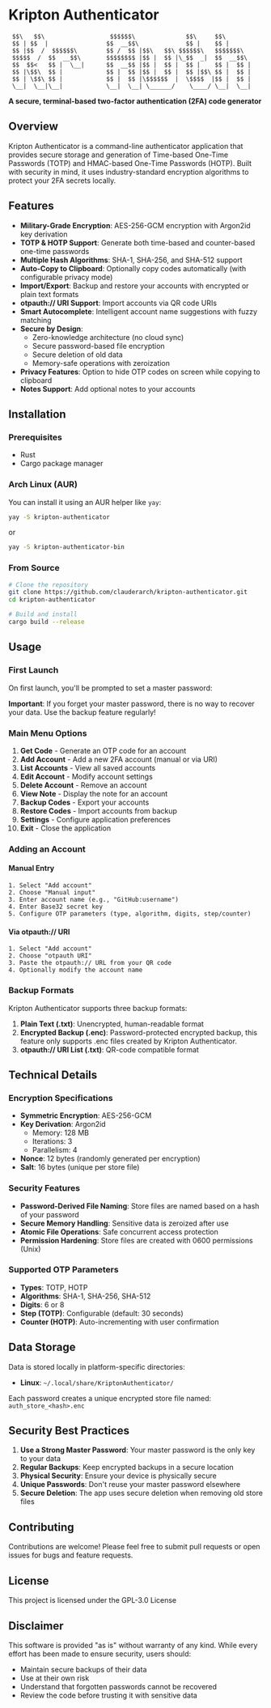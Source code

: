# Kripton Authenticator

```
 $$\   $$\                  $$$$$$\              $$\     $$\       
 $$ | $$  |                $$  __$$\             $$ |    $$ |      
 $$ |$$  /  $$$$$$\        $$ /  $$ |$$\   $$\ $$$$$$\   $$$$$$$\  
 $$$$$  /  $$  __$$\       $$$$$$$$ |$$ |  $$ |\_$$  _|  $$  __$$\ 
 $$  $$<   $$ |  \__|      $$  __$$ |$$ |  $$ |  $$ |    $$ |  $$ |
 $$ |\$$\  $$ |            $$ |  $$ |$$ |  $$ |  $$ |$$\ $$ |  $$ |
 $$ | \$$\ $$ |            $$ |  $$ |\$$$$$$  |  \$$$$  |$$ |  $$ |
 \__|  \__|\__|            \__|  \__| \______/    \____/ \__|  \__|
```

**A secure, terminal-based two-factor authentication (2FA) code generator**

## Overview

Kripton Authenticator is a command-line authenticator application that provides secure storage and generation of Time-based One-Time Passwords (TOTP) and HMAC-based One-Time Passwords (HOTP). Built with security in mind, it uses industry-standard encryption algorithms to protect your 2FA secrets locally.

## Features

- **Military-Grade Encryption**: AES-256-GCM encryption with Argon2id key derivation
- **TOTP & HOTP Support**: Generate both time-based and counter-based one-time passwords
- **Multiple Hash Algorithms**: SHA-1, SHA-256, and SHA-512 support
- **Auto-Copy to Clipboard**: Optionally copy codes automatically (with configurable privacy mode)
- **Import/Export**: Backup and restore your accounts with encrypted or plain text formats
- **otpauth:// URI Support**: Import accounts via QR code URIs
- **Smart Autocomplete**: Intelligent account name suggestions with fuzzy matching
- **Secure by Design**: 
  - Zero-knowledge architecture (no cloud sync)
  - Secure password-based file encryption
  - Secure deletion of old data
  - Memory-safe operations with zeroization
- **Privacy Features**: Option to hide OTP codes on screen while copying to clipboard
- **Notes Support**: Add optional notes to your accounts

## Installation

### Prerequisites

- Rust
- Cargo package manager

### Arch Linux (AUR)

You can install it using an AUR helper like ```yay```:
```bash
yay -S kripton-authenticator
```
or
```bash
yay -S kripton-authenticator-bin
```

### From Source

```bash
# Clone the repository
git clone https://github.com/clauderarch/kripton-authenticator.git
cd kripton-authenticator

# Build and install
cargo build --release
```

## Usage

### First Launch

On first launch, you'll be prompted to set a master password:

**Important**: If you forget your master password, there is no way to recover your data. Use the backup feature regularly!

### Main Menu Options

1. **Get Code** - Generate an OTP code for an account
2. **Add Account** - Add a new 2FA account (manual or via URI)
3. **List Accounts** - View all saved accounts
4. **Edit Account** - Modify account settings
5. **Delete Account** - Remove an account
6. **View Note** - Display the note for an account
7. **Backup Codes** - Export your accounts
8. **Restore Codes** - Import accounts from backup
9. **Settings** - Configure application preferences
10. **Exit** - Close the application

### Adding an Account

#### Manual Entry
```
1. Select "Add account"
2. Choose "Manual input"
3. Enter account name (e.g., "GitHub:username")
4. Enter Base32 secret key
5. Configure OTP parameters (type, algorithm, digits, step/counter)
```

#### Via otpauth:// URI
```
1. Select "Add account"
2. Choose "otpauth URI"
3. Paste the otpauth:// URL from your QR code
4. Optionally modify the account name
```

### Backup Formats

Kripton Authenticator supports three backup formats:

1. **Plain Text (.txt)**: Unencrypted, human-readable format
2. **Encrypted Backup (.enc)**: Password-protected encrypted backup, this feature only supports .enc files created by Kripton Authenticator.
3. **otpauth:// URI List (.txt)**: QR-code compatible format

## Technical Details

### Encryption Specifications

- **Symmetric Encryption**: AES-256-GCM
- **Key Derivation**: Argon2id
  - Memory: 128 MB
  - Iterations: 3
  - Parallelism: 4
- **Nonce**: 12 bytes (randomly generated per encryption)
- **Salt**: 16 bytes (unique per store file)

### Security Features

- **Password-Derived File Naming**: Store files are named based on a hash of your password
- **Secure Memory Handling**: Sensitive data is zeroized after use
- **Atomic File Operations**: Safe concurrent access protection
- **Permission Hardening**: Store files are created with 0600 permissions (Unix)

### Supported OTP Parameters

- **Types**: TOTP, HOTP
- **Algorithms**: SHA-1, SHA-256, SHA-512
- **Digits**: 6 or 8
- **Step (TOTP)**: Configurable (default: 30 seconds)
- **Counter (HOTP)**: Auto-incrementing with user confirmation

## Data Storage

Data is stored locally in platform-specific directories:

- **Linux**: `~/.local/share/KriptonAuthenticator/`

Each password creates a unique encrypted store file named: `auth_store_<hash>.enc`

## Security Best Practices

1. **Use a Strong Master Password**: Your master password is the only key to your data
2. **Regular Backups**: Keep encrypted backups in a secure location
3. **Physical Security**: Ensure your device is physically secure
4. **Unique Passwords**: Don't reuse your master password elsewhere
5. **Secure Deletion**: The app uses secure deletion when removing old store files

## Contributing

Contributions are welcome! Please feel free to submit pull requests or open issues for bugs and feature requests.

## License

This project is licensed under the GPL-3.0 License

## Disclaimer

This software is provided "as is" without warranty of any kind. While every effort has been made to ensure security, users should:

- Maintain secure backups of their data
- Use at their own risk
- Understand that forgotten passwords cannot be recovered
- Review the code before trusting it with sensitive data
